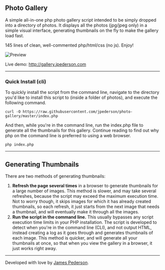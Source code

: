 ## Photo Gallery
A simple all-in-one php photo gallery script intended to be simply dropped into a directory of photos. It displays all the photos (jpg/jpeg only) in a simple visual interface, generating thumbnails on the fly to make the gallery load fast.

145 lines of clean, well-commented php/html/css (no js). Enjoy!

![Preview](preview.gif)

Live demo: http://gallery.jpederson.com

*****

### Quick Install (cli)
To quickly install the script from the command line, navigate to the directory you'd like to install this script to (inside a folder of photos), and execute the following command.

```
curl -O https://raw.githubusercontent.com/jpederson/photo-gallery/master/index.php
```

And then, while you're in the command line, run the index.php file to generate all the thumbnails for this gallery. Continue reading to find out why php on the command line is preferred to using a web browser.

```
php index.php
```

*****

## Generating Thumbnails
There are two methods of generating thumbnails:

1. **Refresh the page several times** in a browser to generate thumbnails for a large number of images. This method is slower, and may take several refreshes, because the script may exceed the maximum execution time. Not to worry though, it skips images for which it has already created thumbnails, so each refresh, it just starts from the next image that needs a thumbnail, and will eventually make it through all the images.
2. **Run the script in the command line.** This usually bypasses any script execution time limits in your PHP installation. The script is developed to detect when you're in the command line (CLI), and not output HTML, instead creating a log as it goes through and generates thumbnails of each image. This method is quicker, and will generate all your thumbnails at once, so that when you view the gallery in a browser, it just works right away.

*****

Developed with love by [James Pederson](https://jpederson.com).